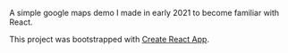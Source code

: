 A simple google maps demo I made in early 2021 to become familiar with React.

This project was bootstrapped with [Create React App](https://github.com/facebook/create-react-app).
